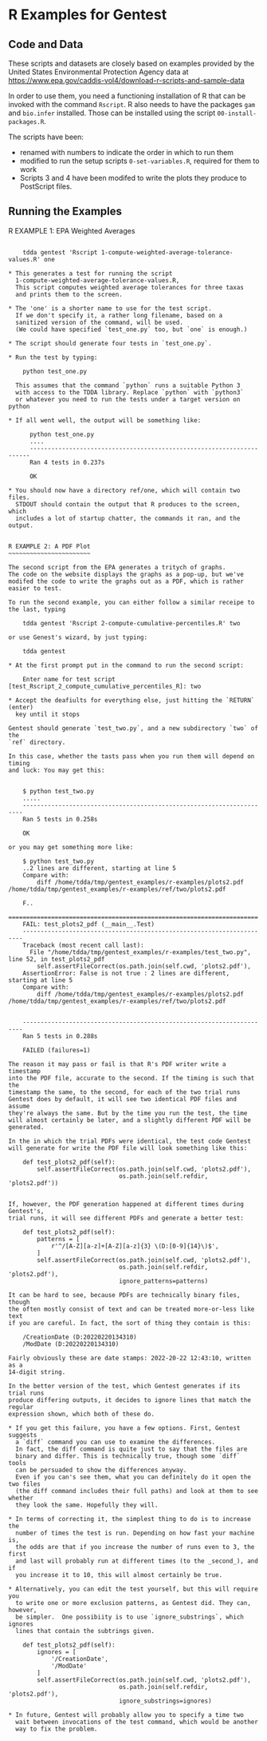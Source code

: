 R Examples for Gentest
======================

Code and Data
-------------

These scripts and datasets are closely based on examples provided by
the United States Environmental Protection Agency data at
<https://www.epa.gov/caddis-vol4/download-r-scripts-and-sample-data>

In order to use them, you need a functioning installation of R
that can be invoked with the command `Rscript`.
R also needs to have the packages `gam` and `bio.infer` installed.
Those can be installed using the script `00-install-packages.R`.

The scripts have been:
* renamed with numbers to indicate the order in which to run them
* modified to run the setup scripts `0-set-variables.R`, required
  for them to work
* Scripts 3 and 4 have been modifed to write the plots they produce
  to PostScript files.


Running the Examples
--------------------

R EXAMPLE 1: EPA Weighted Averages
~~~~~~~~~~~~~~~~~~~~~~~~~~~~~~~~~~

    tdda gentest 'Rscript 1-compute-weighted-average-tolerance-values.R' one

* This generates a test for running the script
  1-compute-weighted-average-tolerance-values.R,
  This script computes weighted average tolerances for three taxas
  and prints them to the screen.

* The 'one' is a shorter name to use for the test script.
  If we don't specify it, a rather long filename, based on a
  sanitized version of the command, will be used.
  (We could have specified `test_one.py` too, but `one` is enough.)

* The script should generate four tests in `test_one.py`.

* Run the test by typing:

    python test_one.py

  This assumes that the command `python` runs a suitable Python 3
  with access to the TDDA library. Replace `python` with `python3`
  or whatever you need to run the tests under a target version on python

* If all went well, the output will be something like:

      python test_one.py
      ....
      ----------------------------------------------------------------------
      Ran 4 tests in 0.237s

      OK

* You should now have a directory ref/one, which will contain two files.
  STDOUT should contain the output that R produces to the screen, which
  includes a lot of startup chatter, the commands it ran, and the output.


R EXAMPLE 2: A PDF Plot
~~~~~~~~~~~~~~~~~~~~~~~

The second script from the EPA generates a tritych of graphs.
The code on the website displays the graphs as a pop-up, but we've
modifed the code to write the graphs out as a PDF, which is rather
easier to test.

To run the second example, you can either follow a similar receipe to
the last, typing

    tdda gentest 'Rscript 2-compute-cumulative-percentiles.R' two

or use Genest's wizard, by just typing:

    tdda gentest

* At the first prompt put in the command to run the second script:

    Enter name for test script [test_Rscript_2_compute_cumulative_percentiles_R]: two

* Accept the deafiults for everything else, just hitting the `RETURN` (enter)
  key until it stops

Gentest should generate `test_two.py`, and a new subdirectory `two` of the
`ref` directory.

In this case, whether the tasts pass when you run them will depend on timing
and luck: You may get this:


    $ python test_two.py
    .....
    ----------------------------------------------------------------------
    Ran 5 tests in 0.258s

    OK

or you may get something more like:

    $ python test_two.py 
    ..2 lines are different, starting at line 5
    Compare with:
        diff /home/tdda/tmp/gentest_examples/r-examples/plots2.pdf /home/tdda/tmp/gentest_examples/r-examples/ref/two/plots2.pdf

    F..
    ======================================================================
    FAIL: test_plots2_pdf (__main__.Test)
    ----------------------------------------------------------------------
    Traceback (most recent call last):
      File "/home/tdda/tmp/gentest_examples/r-examples/test_two.py", line 52, in test_plots2_pdf
        self.assertFileCorrect(os.path.join(self.cwd, 'plots2.pdf'),
    AssertionError: False is not true : 2 lines are different, starting at line 5
    Compare with:
        diff /home/tdda/tmp/gentest_examples/r-examples/plots2.pdf /home/tdda/tmp/gentest_examples/r-examples/ref/two/plots2.pdf


    ----------------------------------------------------------------------
    Ran 5 tests in 0.288s

    FAILED (failures=1)

The reason it may pass or fail is that R's PDF writer write a timestamp
into the PDF file, accurate to the second. If the timing is such that the
timestamp the same, to the second, for each of the two trial runs
Gentest does by default, it will see two identical PDF files and assume
they're always the same. But by the time you run the test, the time
will almost certainly be later, and a slightly different PDF will be generated.

In the in which the trial PDFs were identical, the test code Gentest
will generate for write the PDF file will look something like this:

    def test_plots2_pdf(self):
        self.assertFileCorrect(os.path.join(self.cwd, 'plots2.pdf'),
                               os.path.join(self.refdir, 'plots2.pdf'))


If, however, the PDF generation happened at different times during Gentest's,
trial runs, it will see different PDFs and generate a better test:

    def test_plots2_pdf(self):
        patterns = [
            r'^/[A-Z][a-z]+[A-Z][a-z]{3} \(D:[0-9]{14}\)$',
        ]
        self.assertFileCorrect(os.path.join(self.cwd, 'plots2.pdf'),
                               os.path.join(self.refdir, 'plots2.pdf'),
                               ignore_patterns=patterns)

It can be hard to see, because PDFs are technically binary files, though
the often mostly consist of text and can be treated more-or-less like text
if you are careful. In fact, the sort of thing they contain is this:

    /CreationDate (D:20220220134310)
    /ModDate (D:20220220134310)

Fairly obviously these are date stamps: 2022-20-22 12:43:10, written as a
14-digit string.

In the better version of the test, which Gentest generates if its trial runs
produce differing outputs, it decides to ignore lines that match the regular
expression shown, which both of these do.

* If you get this failure, you have a few options. First, Gentest suggests
  a `diff` command you can use to examine the differences.
  In fact, the diff command is quite just to say that the files are
  binary and differ. This is technically true, though some `diff` tools
  can be persuaded to show the differences anyway.
  Even if you can's see them, what you can definitely do it open the two files
  (the diff command includes their full paths) and look at them to see whether
  they look the same. Hopefully they will.

* In terms of correcting it, the simplest thing to do is to increase the
  number of times the test is run. Depending on how fast your machine is,
  the odds are that if you increase the number of runs even to 3, the first
  and last will probably run at different times (to the _second_), and if
  you increase it to 10, this will almost certainly be true.

* Alternatively, you can edit the test yourself, but this will require you
  to write one or more exclusion patterns, as Gentest did. They can, however,
  be simpler.  One possibiity is to use `ignore_substrings`, which ignores
  lines that contain the subtrings given.

    def test_plots2_pdf(self):
        ignores = [
            '/CreationDate',
            '/ModDate'
        ]
        self.assertFileCorrect(os.path.join(self.cwd, 'plots2.pdf'),
                               os.path.join(self.refdir, 'plots2.pdf'),
                               ignore_substrings=ignores)

* In future, Gentest will probably allow you to specify a time two
  wait between invocations of the test command, which would be another
  way to fix the problem.

